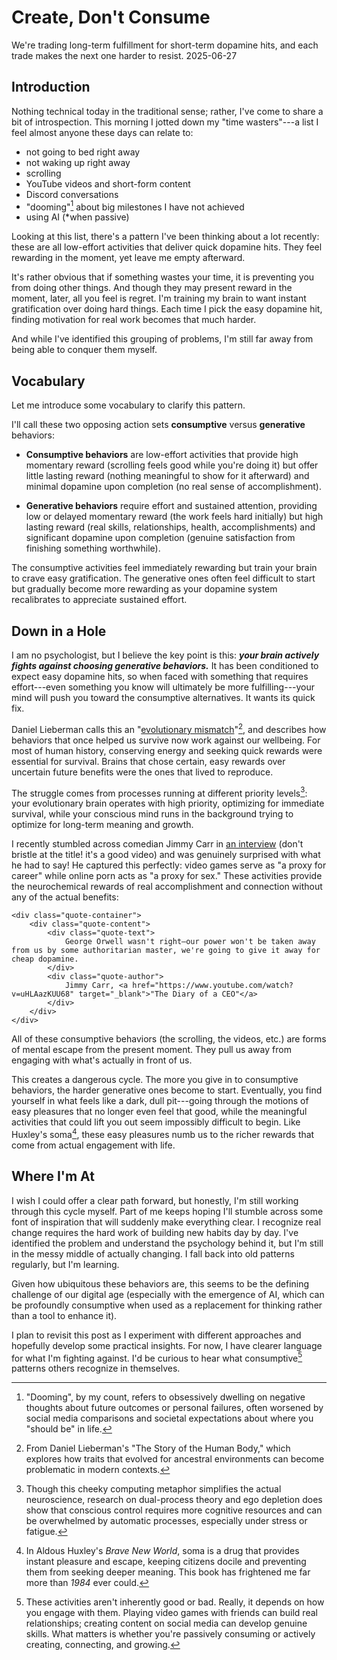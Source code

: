 # Create, Don't Consume
<div class="description">
We're trading long-term fulfillment for short-term dopamine hits, and each trade makes the next one harder to resist.
<span class="date-info"><span class="date">2025-06-27</span></span>
</div>

## Introduction

Nothing technical today in the traditional sense; rather, I've come to share a bit of introspection. This morning I jotted down my "time wasters"---a list I feel almost anyone these days can relate to:

- not going to bed right away
- not waking up right away
- scrolling
- YouTube videos and short-form content
- Discord conversations
- "dooming"[^1] about big milestones I have not achieved
- using AI (*when passive)

Looking at this list, there's a pattern I've been thinking about a lot recently: these are all low-effort activities that deliver quick dopamine hits. They feel rewarding in the moment, yet leave me empty afterward.

It's rather obvious that if something wastes your time, it is preventing you from doing other things. And though they may present reward in the moment, later, all you feel is regret. I'm training my brain to want instant gratification over doing hard things. Each time I pick the easy dopamine hit, finding motivation for real work becomes that much harder.

And while I've identified this grouping of problems, I'm still far away from being able to conquer them myself.

[^1]: "Dooming", by my count, refers to obsessively dwelling on negative thoughts about future outcomes or personal failures, often worsened by social media comparisons and societal expectations about where you "should be" in life.

## Vocabulary

Let me introduce some vocabulary to clarify this pattern.

I'll call these two opposing action sets **consumptive** versus **generative** behaviors:

- <strong>Consumptive behaviors</strong> are low-effort activities that provide high momentary reward (scrolling feels good while you're doing it) but offer little lasting reward (nothing meaningful to show for it afterward) and minimal dopamine upon completion (no real sense of accomplishment).

- <strong>Generative behaviors</strong> require effort and sustained attention, providing low or delayed momentary reward (the work feels hard initially) but high lasting reward (real skills, relationships, health, accomplishments) and significant dopamine upon completion (genuine satisfaction from finishing something worthwhile).

The consumptive activities feel immediately rewarding but train your brain to crave easy gratification. The generative ones often feel difficult to start but gradually become more rewarding as your dopamine system recalibrates to appreciate sustained effort.

## Down in a Hole

I am no psychologist, but I believe the key point is this: ***your brain actively fights against choosing generative behaviors.*** It has been conditioned to expect easy dopamine hits, so when faced with something that requires effort---even something you know will ultimately be more fulfilling---your mind will push you toward the consumptive alternatives. It wants its quick fix.

Daniel Lieberman calls this an "[evolutionary mismatch](https://www.cell.com/current-biology/pdf/S0960-9822(14)00257-7.pdf)"[^2], and describes how behaviors that once helped us survive now work against our wellbeing. For most of human history, conserving energy and seeking quick rewards were essential for survival. Brains that chose certain, easy rewards over uncertain future benefits were the ones that lived to reproduce.

The struggle comes from processes running at different priority levels[^3]: your evolutionary brain operates with high priority, optimizing for immediate survival, while your conscious mind runs in the background trying to optimize for long-term meaning and growth.

I recently stumbled across comedian Jimmy Carr in [an interview](https://www.youtube.com/watch?v=v8mlrSIMhD8&list=WL&index=2) (don't bristle at the title! it's a good video) and was genuinely surprised with what he had to say! He captured this perfectly: video games serve as "a proxy for career" while online porn acts as "a proxy for sex." These activities provide the neurochemical rewards of real accomplishment and connection without any of the actual benefits:

```{=html}
<div class="quote-container">
    <div class="quote-content">
        <div class="quote-text">
            George Orwell wasn't right—our power won't be taken away from us by some authoritarian master, we're going to give it away for cheap dopamine.
        </div>
        <div class="quote-author">
            Jimmy Carr, <a href="https://www.youtube.com/watch?v=uHLAazKUU68" target="_blank">"The Diary of a CEO"</a>
        </div>
    </div>
</div>
```

All of these consumptive behaviors (the scrolling, the videos, etc.) are forms of mental escape from the present moment. They pull us away from engaging with what's actually in front of us.

This creates a dangerous cycle. The more you give in to consumptive behaviors, the harder generative ones become to start. Eventually, you find yourself in what feels like a dark, dull pit---going through the motions of easy pleasures that no longer even feel that good, while the meaningful activities that could lift you out seem impossibly difficult to begin. Like Huxley's soma[^4], these easy pleasures numb us to the richer rewards that come from actual engagement with life.

[^2]: From Daniel Lieberman's "The Story of the Human Body," which explores how traits that evolved for ancestral environments can become problematic in modern contexts.

[^3]: Though this cheeky computing metaphor simplifies the actual neuroscience, research on dual-process theory and ego depletion does show that conscious control requires more cognitive resources and can be overwhelmed by automatic processes, especially under stress or fatigue.

[^4]: In Aldous Huxley's *Brave New World*, soma is a drug that provides instant pleasure and escape, keeping citizens docile and preventing them from seeking deeper meaning. This book has frightened me far more than *1984* ever could.

## Where I'm At

I wish I could offer a clear path forward, but honestly, I'm still working through this cycle myself. Part of me keeps hoping I'll stumble across some font of inspiration that will suddenly make everything clear. I recognize real change requires the hard work of building new habits day by day. I've identified the problem and understand the psychology behind it, but I'm still in the messy middle of actually changing. I fall back into old patterns regularly, but I'm learning.

Given how ubiquitous these behaviors are, this seems to be the defining challenge of our digital age (especially with the emergence of AI, which can be profoundly consumptive when used as a replacement for thinking rather than a tool to enhance it).

I plan to revisit this post as I experiment with different approaches and hopefully develop some practical insights. For now, I have clearer language for what I'm fighting against. I'd be curious to hear what consumptive[^5] patterns others recognize in themselves.

[^5]: These activities aren't inherently good or bad. Really, it depends on how you engage with them. Playing video games with friends can build real relationships; creating content on social media can develop genuine skills. What matters is whether you're passively consuming or actively creating, connecting, and growing.
